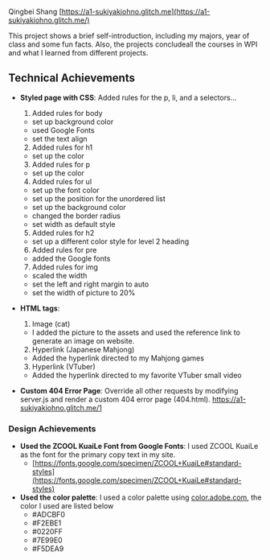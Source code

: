 Qingbei Shang
[https://a1-sukiyakiohno.glitch.me](https://a1-sukiyakiohno.glitch.me/)

This project shows a brief self-introduction, including my majors, year of class and some fun facts. Also, the projects concludeall the courses in WPI and what I learned from different projects.

## Technical Achievements

- **Styled page with CSS**: Added rules for the p, li, and a selectors...

  1. Added rules for body

  - set up background color
  - used Google Fonts
  - set the text align

  2. Added rules for h1

  - set up the color

  3. Added rules for p

  - set up the color

  4. Added rules for ul

  - set up the font color
  - set up the position for the unordered list
  - set up the background color
  - changed the border radius
  - set width as default style

  5. Added rules for h2

  - set up a different color style for level 2 heading

  6. Added rules for pre

  - added the Google fonts

  7. Added rules for img

  - scaled the width
  - set the left and right margin to auto
  - set the width of picture to 20%

- **HTML tags**:

  1. Image (cat)

  - I added the picture to the assets and used the reference link to generate an image on website.

  2. Hyperlink (Japanese Mahjong)

  - Added the hyperlink directed to my Mahjong games

  3. Hyperlink (VTuber)

  - Added the hyperlink directed to my favorite VTuber small video

- **Custom 404 Error Page**: Override all other requests by modifying server.js and render a custom 404 error page (404.html). https://a1-sukiyakiohno.glitch.me/1

### Design Achievements

- **Used the ZCOOL KuaiLe Font from Google Fonts**: I used ZCOOL KuaiLe as the font for the primary copy text in my site.
  - [https://fonts.google.com/specimen/ZCOOL+KuaiLe#standard-styles](https://fonts.google.com/specimen/ZCOOL+KuaiLe#standard-styles)
- **Used the color palette**: I used a color palette using [color.adobe.com](https://color.adobe.com), the color I used are listed below
  - #ADCBF0
  - #F2EBE1
  - #0220FF
  -  #7E99E0
  - #F5DEA9
